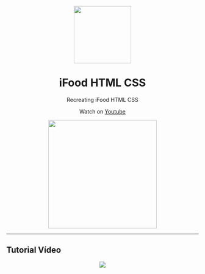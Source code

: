 <h1 align="center">
<br>
  <img src="https://github.com/reginaldop/ifood-html-css/blob/master/images/logo.svg" width="150">
<br>
<br>
iFood HTML CSS
</h1>

<p align="center">Recreating iFood HTML CSS</p>
<p align="center">Watch on <a href="https://www.youtube.com/watch?v=Btkx_7JFKbA">Youtube</a></p>

<div align="center">
  <img align="center" src="https://github.com/reginaldop/ifood-html-css/blob/master/images/iFood.jpg" height="284">

</div>

<hr />

## Tutorial Vídeo

<div align="center">
  <a href="https://www.youtube.com/watch?v=Btkx_7JFKbA"><img src="https://img.youtube.com/vi/Btkx_7JFKbA/0.jpg"></a>
</div>
